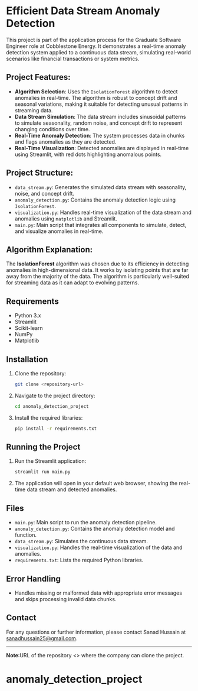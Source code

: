 # Efficient Data Stream Anomaly Detection

This project is part of the application process for the Graduate Software Engineer role at Cobblestone Energy. It demonstrates a real-time anomaly detection system applied to a continuous data stream, simulating real-world scenarios like financial transactions or system metrics.

## Project Features:
- **Algorithm Selection**: Uses the `IsolationForest` algorithm to detect anomalies in real-time. The algorithm is robust to concept drift and seasonal variations, making it suitable for detecting unusual patterns in streaming data.
- **Data Stream Simulation**: The data stream includes sinusoidal patterns to simulate seasonality, random noise, and concept drift to represent changing conditions over time.
- **Real-Time Anomaly Detection**: The system processes data in chunks and flags anomalies as they are detected.
- **Real-Time Visualization**: Detected anomalies are displayed in real-time using Streamlit, with red dots highlighting anomalous points.

## Project Structure:
- `data_stream.py`: Generates the simulated data stream with seasonality, noise, and concept drift.
- `anomaly_detection.py`: Contains the anomaly detection logic using `IsolationForest`.
- `visualization.py`: Handles real-time visualization of the data stream and anomalies using `matplotlib` and Streamlit.
- `main.py`: Main script that integrates all components to simulate, detect, and visualize anomalies in real-time.

## Algorithm Explanation:
The **IsolationForest** algorithm was chosen due to its efficiency in detecting anomalies in high-dimensional data. It works by isolating points that are far away from the majority of the data. The algorithm is particularly well-suited for streaming data as it can adapt to evolving patterns.

## Requirements
- Python 3.x
- Streamlit
- Scikit-learn
- NumPy
- Matplotlib

## Installation
1. Clone the repository:
    ```sh
    git clone <repository-url>
    ```
2. Navigate to the project directory:
    ```sh
    cd anomaly_detection_project
    ```
3. Install the required libraries:
    ```sh
    pip install -r requirements.txt
    ```

## Running the Project
1. Run the Streamlit application:
    ```sh
    streamlit run main.py
    ```

2. The application will open in your default web browser, showing the real-time data stream and detected anomalies.

## Files
- `main.py`: Main script to run the anomaly detection pipeline.
- `anomaly_detection.py`: Contains the anomaly detection model and function.
- `data_stream.py`: Simulates the continuous data stream.
- `visualization.py`: Handles the real-time visualization of the data and anomalies.
- `requirements.txt`: Lists the required Python libraries.

## Error Handling
- Handles missing or malformed data with appropriate error messages and skips processing invalid data chunks.

## Contact
For any questions or further information, please contact Sanad Hussain at sanadhussain25@gmail.com.

---

**Note**:URL of the repository <> where the company can clone the project.
# anomaly_detection_project
